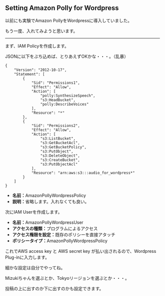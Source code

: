 ## Setting Amazon Polly for Wordpress

以前にも実験でAmazon PollyをWordpressに導入していました。

もう一度、入れてみようと思います。

<hr />




まず、IAM Policyを作成します。

JSONに以下をぶち込めば、とりあえずOKかな・・・。（乱暴）

<pre><code>{
    "Version": "2012-10-17",
    "Statement": [
        {
            "Sid": "Permissions1",
            "Effect": "Allow",
            "Action": [
                "polly:SynthesizeSpeech",
                "s3:HeadBucket",
                "polly:DescribeVoices"
            ],
            "Resource": "*"
        },
        {
            "Sid": "Permissions2",
            "Effect": "Allow",
            "Action": [
                "s3:ListBucket",
                "s3:GetBucketAcl",
                "s3:GetBucketPolicy",
                "s3:PutObject",
                "s3:DeleteObject",
                "s3:CreateBucket",
                "s3:PutObjectAcl"
            ],
            "Resource": "arn:aws:s3:::audio_for_wordpress*"
        }
    ]
}</code></pre>

<ul>
<li><b>名前：</b>AmazonPollyWordpressPolicy</li>
<li><b>説明：</b>省略します。入れなくても良い。</li>
</ul>

次にIAM Userを作成します。

<ul>
<li><b>名前：</b>AmazonPollyWordpressUser</li>
<li><b>アクセスの種類：</b>プログラムによるアクセス</li>
<li><b>アクセス権限を設定：</b>既存のポリシーを直接アタッチ</li>
<li><b>ポリシータイプ：</b>AmazonPollyWordpressPolicy</li>
</ul>

これでAWS access key と AWS secret key が払い出されるので、Wordpress Plug-inに入力します。

細かな設定は自分でやってね。

Mizukiちゃんを選ぶとか、Tokyoリージョンを選ぶとか・・・。

投稿の上に出すのか下に出すのかも設定できます。
